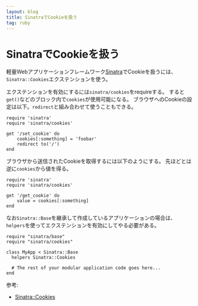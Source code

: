 ```yaml
---
layout: blog
title: SinatraでCookieを扱う
tag: ruby
---
```


# SinatraでCookieを扱う

軽量Webアプリケーションフレームワーク[Sinatra](http://www.sinatrarb.com/intro-jp.html)でCookieを扱うには、`Sinatra::Cookies`エクステンションを使う。

エクステンションを有効にするには`sinatra/cookies`をrequireする。
すると`get()`などのブロック内で`cookies`が使用可能になる。
ブラウザへのCookieの設定は以下。`redirect`と組み合わせて使うこともできる。

~~~~
require 'sinatra'
require 'sinatra/cookies'

get '/set_cookie' do
	cookies[:something] = 'foobar'
	redirect to('/')
end
~~~~

ブラウザから送信されたCookieを取得するには以下のようにする。
先ほどとは逆に`cookies`から値を得る。

~~~~
require 'sinatra'
require 'sinatra/cookies'

get '/get_cookie' do
	value = cookies[:something]
end
~~~~

なお`Sinatra::Base`を継承して作成しているアプリケーションの場合は、`helpers`を使ってエクステンションを有効にしてやる必要がある。

~~~~
require "sinatra/base"
require "sinatra/cookies"

class MyApp < Sinatra::Base
  helpers Sinatra::Cookies

  # The rest of your modular application code goes here...
end
~~~~

参考:

- [Sinatra::Cookies](http://www.sinatrarb.com/contrib/cookies.html)
